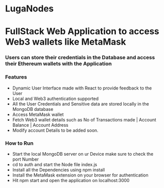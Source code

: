 # LugaNodes

<h1>FullStack Web Application to access Web3 wallets like MetaMask</h1>

<h3>Users can store their credentials in the Database and access their Ethereum wallets with the Application </h3>
<h3>Features</h3>
<ul>
  <li>Dynamic User Interface made with React to provide feedback to the User</li>
  <li>Local and Web3 authentication supported</li>
  <li>All the User Credentials and Sensitive data are stored locally in the MongoDB database </li>
  <li>Access MetaMask wallet</li>
  <li>Fetch Web3 wallet details such as No of Transactions made | Account Balance | Account Address</li>
  <li>Modify account Details to be added soon.</li>

</ul>


<h3>How to Run</h3>

<ul>
  <li>Start the local MongoDB server on ur Device make sure to check the port Number</li>
  <li>cd to auth and start the Node file index.js</li>
  <li>Install all the Dependencies using npm install</li>
  <li>Install the MetaMask extension on your browser for authentication</li>
  <li>Hit npm start and open the application on localhost:3000</li>
</ul>
